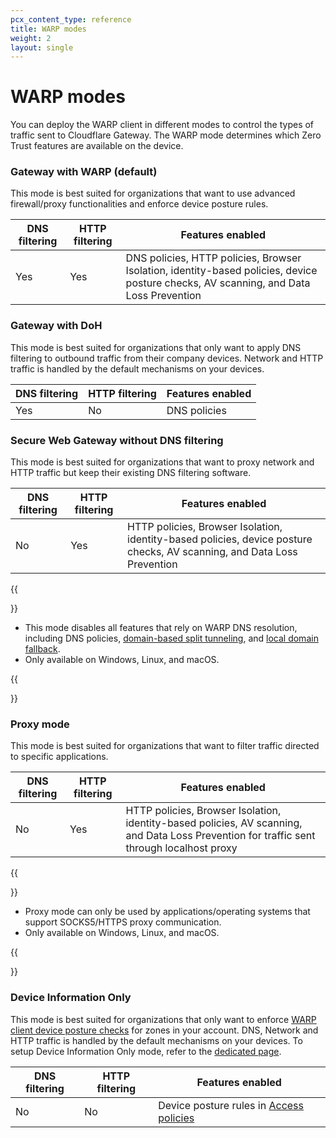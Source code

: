 ```yaml
---
pcx_content_type: reference
title: WARP modes
weight: 2
layout: single
---
```


# WARP modes

You can deploy the WARP client in different modes to control the types of traffic sent to Cloudflare Gateway. The WARP mode determines which Zero Trust features are available on the device.

### Gateway with WARP (default)

This mode is best suited for organizations that want to use advanced firewall/proxy functionalities and enforce device posture rules.

| DNS filtering | HTTP filtering | Features enabled |
| ------------- | -------------- | ---------------- |
| Yes | Yes | DNS policies, HTTP policies, Browser Isolation, identity-based policies, device posture checks, AV scanning, and Data Loss Prevention |

### Gateway with DoH

This mode is best suited for organizations that only want to apply DNS filtering to outbound traffic from their company devices. Network and HTTP traffic is handled by the default mechanisms on your devices.

| DNS filtering | HTTP filtering | Features enabled |
| ------------- | -------------- | ---------------- |
| Yes | No | DNS policies |

### Secure Web Gateway without DNS filtering

This mode is best suited for organizations that want to proxy network and HTTP traffic but keep their existing DNS filtering software.

| DNS filtering | HTTP filtering | Features enabled |
| ------------- | -------------- | ---------------- |
| No | Yes | HTTP policies, Browser Isolation, identity-based policies, device posture checks, AV scanning, and Data Loss Prevention |

{{<Aside type="note">}}

- This mode disables all features that rely on WARP DNS resolution, including DNS policies, [domain-based split tunneling](/cloudflare-one/connections/connect-devices/warp/configure-warp/route-traffic/split-tunnels/#domain-based-split-tunnels), and [local domain fallback](/cloudflare-one/connections/connect-devices/warp/configure-warp/route-traffic/local-domains/).
- Only available on Windows, Linux, and macOS.

{{</Aside>}}

### Proxy mode

This mode is best suited for organizations that want to filter traffic directed to specific applications.

| DNS filtering | HTTP filtering | Features enabled |
| ------------- | -------------- | ---------------- |
| No | Yes | HTTP policies, Browser Isolation, identity-based policies, AV scanning, and Data Loss Prevention for traffic sent through localhost proxy|

{{<Aside type="note">}}

- Proxy mode can only be used by applications/operating systems that support SOCKS5/HTTPS proxy communication.
- Only available on Windows, Linux, and macOS.

{{</Aside>}}

### Device Information Only

This mode is best suited for organizations that only want to enforce [WARP client device posture checks](/cloudflare-one/identity/devices/warp-client-checks/) for zones in your account. DNS, Network and HTTP traffic is handled by the default mechanisms on your devices. To setup Device Information Only mode, refer to the [dedicated page](/cloudflare-one/connections/connect-devices/warp/configure-warp/warp-modes/device-information-only/).

| DNS filtering | HTTP filtering | Features enabled |
| ------------- | -------------- | ---------------- |
| No | No | Device posture rules in [Access policies](/cloudflare-one/policies/access/)|
